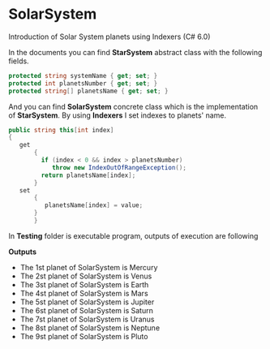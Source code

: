 # SolarSystem
Introduction of Solar System planets using Indexers (C# 6.0) 

In the documents you can find **StarSystem** abstract class with the following fields.

```C#
protected string systemName { get; set; }
protected int planetsNumber { get; set; }
protected string[] planetsName { get; set; }
```
And you can find **SolarSystem** concrete class which is the implementation of **StarSystem**.
By using **Indexers** I set indexes to planets' name.

```C#
public string this[int index]
{
   get
       {
         if (index < 0 && index > planetsNumber)
            throw new IndexOutOfRangeException();
         return planetsName[index];
       }
   set
       {
          planetsName[index] = value;
       }
       }
 ```
 In **Testing** folder is executable program, outputs of execution are following
 
 **Outputs**

- The 1st planet of SolarSystem is Mercury
- The 2st planet of SolarSystem is Venus
- The 3st planet of SolarSystem is Earth
- The 4st planet of SolarSystem is Mars
- The 5st planet of SolarSystem is Jupiter
- The 6st planet of SolarSystem is Saturn
- The 7st planet of SolarSystem is Uranus
- The 8st planet of SolarSystem is Neptune
- The 9st planet of SolarSystem is Pluto

        
